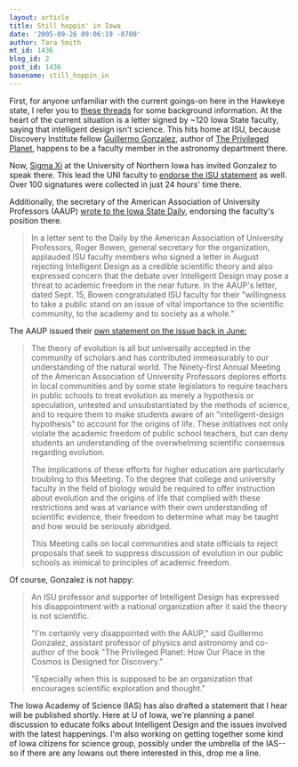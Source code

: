 ```yaml
---
layout: article
title: Still hoppin' in Iowa
date: '2005-09-26 09:06:19 -0700'
author: Tara Smith
mt_id: 1436
blog_id: 2
post_id: 1436
basename: still_hoppin_in
---
```

First, for anyone unfamiliar with the current goings-on here in the Hawkeye state, I refer you to [these ](/archives/2005/08/privileged-plan-6.html)  [threads](/archives/2005/08/id-rears-its-ug.html) for some background information.  At the heart of the current situation is a letter signed by ~120 Iowa State faculty, saying that intelligent design isn't science.  This hits home at ISU, because Discovery Institute fellow [Guillermo Gonzalez](http://www.discovery.org/scripts/viewDB/index.php?command=view&amp;id=33&amp;isFellow=true), author of [The Privileged Planet](http://www.talkreason.org/articles/Avalos.cfm), happens to be a faculty member in the astronomy department there.  

Now, [Sigma Xi](http://www.cns.uni.edu/SX/talk.html) at the University of Northern Iowa has invited Gonzalez to speak there.  This lead the UNI faculty to [endorse the ISU statement](http://faculty.cns.uni.edu/%7Edemastes/UNI_statement.htm) as well.  Over 100 signatures were collected in just 24 hours' time there.  

Additionally, the secretary of the American Association of University Professors (AAUP) [wrote to the Iowa State Daily](http://faculty.cns.uni.edu/%7Edemastes/UNI_statement.htm), endorsing the faculty's position there. 

> In a letter sent to the Daily by the American Association of University Professors, Roger Bowen, general secretary for the organization, applauded ISU faculty members who signed a letter in August rejecting Intelligent Design as a credible scientific theory and also expressed concern that the debate over Intelligent Design may pose a threat to academic freedom in the near future. In the AAUP's letter, dated Sept. 15, Bowen congratulated ISU faculty for their "willingness to take a public stand on an issue of vital importance to the scientific community, to the academy and to society as a whole."

The AAUP issued their [own statement on the issue back in June:](http://www.ncseweb.org/resources/news/2005/US/140_aaup_issues_statement_on_teach_6_17_2005.asp)

> The theory of evolution is all but universally accepted in the community of scholars and has contributed immeasurably to our understanding of the natural world. The Ninety-first Annual Meeting of the American Association of University Professors deplores efforts in local communities and by some state legislators to require teachers in public schools to treat evolution as merely a hypothesis or speculation, untested and unsubstantiated by the methods of science, and to require them to make students aware of an "intelligent-design hypothesis" to account for the origins of life. These initiatives not only violate the academic freedom of public school teachers, but can deny students an understanding of the overwhelming scientific consensus regarding evolution.
> 
> The implications of these efforts for higher education are particularly troubling to this Meeting. To the degree that college and university faculty in the field of biology would be required to offer instruction about evolution and the origins of life that complied with these restrictions and was at variance with their own understanding of scientific evidence, their freedom to determine what may be taught and how would be seriously abridged.
> 
> This Meeting calls on local communities and state officials to reject proposals that seek to suppress discussion of evolution in our public schools as inimical to principles of academic freedom.

Of course, Gonzalez is not happy:

> An ISU professor and supporter of Intelligent Design has expressed his disappointment with a national organization after it said the theory is not scientific.
> 
> "I'm certainly very disappointed with the AAUP," said Guillermo Gonzalez, assistant professor of physics and astronomy and co-author of the book "The Privileged Planet: How Our Place in the Cosmos is Designed for Discovery."
> 
> "Especially when this is supposed to be an organization that encourages scientific exploration and thought."

The Iowa Academy of Science (IAS) has also drafted a statement that I hear will be published shortly.  Here at U of Iowa, we're planning a panel discussion to educate folks about Intelligent Design and the issues involved with the latest happenings.  I'm also working on getting together some kind of Iowa citizens for science group, possibly under the umbrella of the IAS--so if there are any Iowans out there interested in this, drop me a line.
